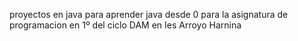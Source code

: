 proyectos en java para aprender java desde 0 para la asignatura de programacion en 1º del ciclo DAM en Ies Arroyo Harnina
